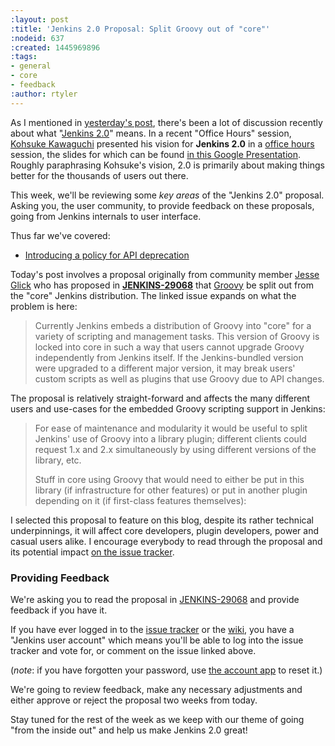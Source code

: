 ```yaml
---
:layout: post
:title: 'Jenkins 2.0 Proposal: Split Groovy out of "core"'
:nodeid: 637
:created: 1445969896
:tags:
- general
- core
- feedback
:author: rtyler
---
```

As I mentioned in [yesterday's post](/content/jenkins-20-proposal-introduce-policy-api-deprecation), there's been a lot of discussion recently about what "[Jenkins
2.0](https://wiki.jenkins-ci.org/display/JENKINS/Jenkins+2.0)" means. In a recent "Office Hours" session, [Kohsuke Kawaguchi](https://github.com/kohsuke) presented his
vision for **Jenkins 2.0** in a [office
hours](https://www.youtube.com/watch?v=2eVyc_n8i1c) session, the slides for
which can be found [in this Google
Presentation](https://docs.google.com/presentation/d/12ikbbQoMvus_l_q23BxXhYXnW9S5zsVNwIKZ9N8udg4).
Roughly paraphrasing Kohsuke's vision, 2.0 is primarily about making things
better for the thousands of users out there.


This week, we'll be reviewing some *key areas* of the "Jenkins 2.0" proposal.
Asking you, the user community, to provide feedback on these proposals, going
from Jenkins internals to user interface.

Thus far we've covered:

* [Introducing a policy for API deprecation](/content/jenkins-20-proposal-introduce-policy-api-deprecation)

Today's post involves a proposal originally from community member [Jesse Glick](https://github.com/jglick) who has proposed in **[JENKINS-29068](https://issues.jenkins-ci.org/browse/JENKINS-29068)** that [Groovy](http://groovy-lang.org) be split out from the "core" Jenkins distribution. The linked issue expands on what the problem is here:

> Currently Jenkins embeds a distribution of Groovy into "core" for a variety of scripting and management tasks. This version of Groovy is locked into core in such a way that users cannot upgrade Groovy independently from Jenkins itself. If the Jenkins-bundled version were upgraded to a different major version, it may break users' custom scripts as well as plugins that use Groovy due to API changes.

The proposal is relatively straight-forward and affects the many different users and use-cases for the embedded Groovy scripting support in Jenkins:


> For ease of maintenance and modularity it would be useful to split Jenkins' use of Groovy into a library plugin; different clients could request 1.x and 2.x simultaneously by using different versions of the library, etc.
>
> Stuff in core using Groovy that would need to either be put in this library (if infrastructure for other features) or put in another plugin depending on it (if first-class features themselves):


I selected this proposal to feature on this blog, despite its rather technical underpinnings, it will affect core developers, plugin developers, power and casual users alike. I encourage everybody to read through the proposal and its potential impact [on the issue tracker](https://issues.jenkins-ci.org/browse/JENKINS-29068).


### Providing Feedback

We're asking you to read the proposal in
[JENKINS-29068](https://issues.jenkins-ci.org/browse/JENKINS-29068) and provide
feedback if you have it.

If you have ever logged in to the [issue
tracker](https://issues.jenkins-ci.org) or the
[wiki](https://wiki.jenkins-ci.org/), you have a "Jenkins user account" which
means you'll be able to log into the issue tracker and vote for, or comment on
the issue linked above.

(*note*: if you have forgotten your password, use [the account
app](https://jenkins-ci.org/account/) to reset it.)


We're going to review feedback, make any necessary adjustments and either
approve or reject the proposal two weeks from today.

Stay tuned for the rest of the week as we keep with our theme of going "from the inside out" and help us make Jenkins 2.0 great!
